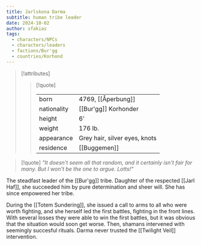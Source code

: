 ```yaml
---
title: Jarlskona Darma
subtitle: human tribe leader
date: 2024-10-02
author: sfakias
tags:
  - characters/NPCs
  - characters/leaders
  - factions/Bur'gg
  - countries/Korhond
---
```

> [!attributes]
> 
> > [!quote]
> >
> > | | |
> > | --- | --- |
> > | born | 4769, [[Åperbung]] |
> > | nationality | [[Bur'gg]] Korhonder |
> > | height | 6' |
> > | weight | 176 lb. |
> > | appearance | Grey hair, silver eyes, knots |
> > | residence | [[Buggemen]] |

> [!quote] 
> _"It doesn't seem all that random, and it certainly isn't fair for many. But I won't be the one to argue. Lotts!"_

The steadfast leader of the [[Bur'gg]] tribe. Daughter of the respected [[Jarl Haf]], she succeeded him by pure determination and sheer will. She has since empowered her tribe.

During the [[Totem Sundering]], she issued a call to arms to all who were worth fighting, and she herself led the first battles, fighting in the front lines. With several losses they were able to win the first battles, but it was obvious that the situation would soon get worse. Then, shamans intervened with seemingly succesful rituals. Darma never trusted the [[Twilight Veil]] intervention.